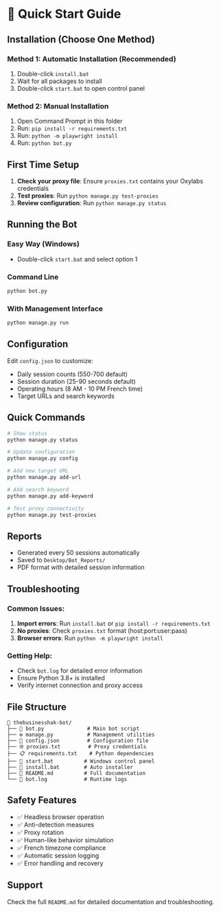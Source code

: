 # 🚀 Quick Start Guide

## Installation (Choose One Method)

### Method 1: Automatic Installation (Recommended)
1. Double-click `install.bat`
2. Wait for all packages to install
3. Double-click `start.bat` to open control panel

### Method 2: Manual Installation
1. Open Command Prompt in this folder
2. Run: `pip install -r requirements.txt`
3. Run: `python -m playwright install`
4. Run: `python bot.py`

## First Time Setup

1. **Check your proxy file**: Ensure `proxies.txt` contains your Oxylabs credentials
2. **Test proxies**: Run `python manage.py test-proxies`
3. **Review configuration**: Run `python manage.py status`

## Running the Bot

### Easy Way (Windows)
- Double-click `start.bat` and select option 1

### Command Line
```bash
python bot.py
```

### With Management Interface
```bash
python manage.py run
```

## Configuration

Edit `config.json` to customize:
- Daily session counts (550-700 default)
- Session duration (25-90 seconds default)
- Operating hours (8 AM - 10 PM French time)
- Target URLs and search keywords

## Quick Commands

```bash
# Show status
python manage.py status

# Update configuration
python manage.py config

# Add new target URL
python manage.py add-url

# Add search keyword
python manage.py add-keyword

# Test proxy connectivity
python manage.py test-proxies
```

## Reports

- Generated every 50 sessions automatically
- Saved to `Desktop/Bot_Reports/`
- PDF format with detailed session information

## Troubleshooting

### Common Issues:
1. **Import errors**: Run `install.bat` or `pip install -r requirements.txt`
2. **No proxies**: Check `proxies.txt` format (host:port:user:pass)
3. **Browser errors**: Run `python -m playwright install`

### Getting Help:
- Check `bot.log` for detailed error information
- Ensure Python 3.8+ is installed
- Verify internet connection and proxy access

## File Structure

```
📁 thebusinesshak-bot/
├── 🤖 bot.py              # Main bot script
├── ⚙️ manage.py           # Management utilities
├── 📄 config.json         # Configuration file
├── 🌐 proxies.txt         # Proxy credentials
├── 📋 requirements.txt    # Python dependencies
├── 🚀 start.bat          # Windows control panel
├── 💾 install.bat        # Auto installer
├── 📖 README.md          # Full documentation
└── 📝 bot.log            # Runtime logs
```

## Safety Features

- ✅ Headless browser operation
- ✅ Anti-detection measures
- ✅ Proxy rotation
- ✅ Human-like behavior simulation
- ✅ French timezone compliance
- ✅ Automatic session logging
- ✅ Error handling and recovery

## Support

Check the full `README.md` for detailed documentation and troubleshooting.
